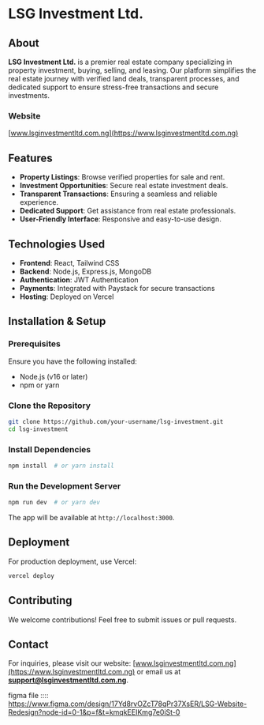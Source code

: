 # LSG Investment Ltd.

## About
**LSG Investment Ltd.** is a premier real estate company specializing in property investment, buying, selling, and leasing. Our platform simplifies the real estate journey with verified land deals, transparent processes, and dedicated support to ensure stress-free transactions and secure investments.

### Website
[www.lsginvestmentltd.com.ng](https://www.lsginvestmentltd.com.ng)

## Features
- **Property Listings**: Browse verified properties for sale and rent.
- **Investment Opportunities**: Secure real estate investment deals.
- **Transparent Transactions**: Ensuring a seamless and reliable experience.
- **Dedicated Support**: Get assistance from real estate professionals.
- **User-Friendly Interface**: Responsive and easy-to-use design.

## Technologies Used
- **Frontend**: React, Tailwind CSS
- **Backend**: Node.js, Express.js, MongoDB
- **Authentication**: JWT Authentication
- **Payments**: Integrated with Paystack for secure transactions
- **Hosting**: Deployed on Vercel

## Installation & Setup
### Prerequisites
Ensure you have the following installed:
- Node.js (v16 or later)
- npm or yarn

### Clone the Repository
```sh
git clone https://github.com/your-username/lsg-investment.git
cd lsg-investment
```

### Install Dependencies
```sh
npm install  # or yarn install
```

### Run the Development Server
```sh
npm run dev  # or yarn dev
```
The app will be available at `http://localhost:3000`.

## Deployment
For production deployment, use Vercel:
```sh
vercel deploy
```

## Contributing
We welcome contributions! Feel free to submit issues or pull requests.

## Contact
For inquiries, please visit our website: [www.lsginvestmentltd.com.ng](https://www.lsginvestmentltd.com.ng) or email us at **support@lsginvestmentltd.com.ng**.

 figma file ::::
 https://www.figma.com/design/17Yd8rvOZcT78qPr37XsER/LSG-Website-Redesign?node-id=0-1&p=f&t=kmqkEEIKmg7e0iSt-0
